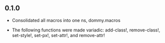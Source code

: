 ## 0.1.0

 * Consolidated all macros into one ns, dommy.macros
 
 * The following functions were made variadic: add-class!, remove-class!, set-style!, set-px!, set-attr!, and remove-attr!

